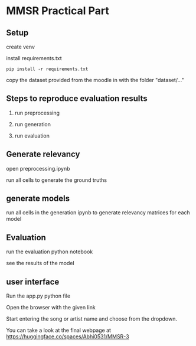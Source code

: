 # MMSR Practical Part

## Setup

create venv

install requirements.txt

```shell
pip install -r requirements.txt
```

copy the dataset provided from the moodle in with the folder "dataset/..."

## Steps to reproduce evaluation results

1. run preprocessing

2. run generation

3. run evaluation

## Generate relevancy

open preprocessing.ipynb

run all cells to generate the ground truths

## generate models

run all cells in the generation ipynb to generate relevancy matrices for each model

## Evaluation

run the evaluation python notebook

see the results of the model

## user interface

Run the app.py python file

Open the browser with the given link

Start entering the song or artist name and choose from the dropdown.

You can take a look at the final webpage at https://huggingface.co/spaces/Abhi0531/MMSR-3

